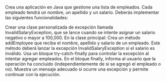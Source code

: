 Crea una aplicación en Java que gestione una lista de empleados. Cada empleado tendrá un nombre, un apellido y un salario. Deberás implementar las siguientes funcionalidades:

Crear una clase personalizada de excepción llamada InvalidSalaryException, que se lance cuando se intente asignar un salario negativo o mayor a 100,000.
En la clase principal:
Crea un método addEmployee que reciba el nombre, apellido y salario de un empleado. Este método deberá lanzar la excepción InvalidSalaryException si el salario es inválido.
Usa un bloque try-catch-finally para controlar la excepción al intentar agregar empleados. En el bloque finally, informa al usuario que la operación ha concluido (independientemente de si se agregó el empleado o no).
Muestra un mensaje adecuado si ocurre una excepción y permite continuar con la ejecución.